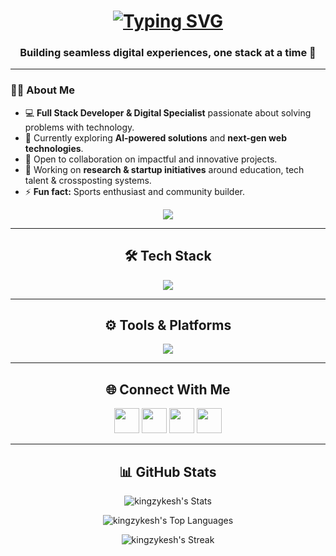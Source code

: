 <h1 align="center">
  <a href="https://git.io/typing-svg">
    <img src="https://readme-typing-svg.demolab.com?font=Fira+Code&pause=1000&color=4AF73F&random=false&width=550&lines=Hi+there+👋;I'm+Ezirim+Kingdom;Full+Stack+Developer+%26+Digital+Specialist" alt="Typing SVG" />
  </a>
</h1>

<h3 align="center">Building seamless digital experiences, one stack at a time 🚀</h3>

---

### 👨‍💻 About Me  

- 💻 **Full Stack Developer & Digital Specialist** passionate about solving problems with technology.  
- 🌱 Currently exploring **AI-powered solutions** and **next-gen web technologies**.  
- 👯 Open to collaboration on impactful and innovative projects.  
- 🔭 Working on **research & startup initiatives** around education, tech talent & crossposting systems.  
- ⚡ **Fun fact:** Sports enthusiast and community builder.  

<p align="center">
  <a href="https://visitorbadge.io/status?path=https%3A%2F%2Fgithub.com%2Fkingzykesh">
    <img src="https://api.visitorbadge.io/api/visitors?path=https%3A%2F%2Fgithub.com%2Fkingzykesh&label=Visitors&countColor=%23263759" />
  </a>
</p>

---

<h2 align="center">🛠️ Tech Stack</h2>

<p align="center">
  <img src="https://skillicons.dev/icons?i=php,laravel,mysql,wordpress,c,cpp,python,javascript,typescript,react,nextjs,vue,html,css,tailwind,framer,bootstrap,nodejs,express,sqlite,firebase,postgresql&perline=6" />
</p>

---

<h2 align="center">⚙️ Tools & Platforms</h2>

<p align="center">
  <img src="https://skillicons.dev/icons?i=vscode,androidstudio,vercel,netlify,docker,linux,bash,git,github,githubactions,figma,postman,gcp,firebase,notion,gmail,linkedin&perline=6" />
</p>

---

<h2 align="center">🌐 Connect With Me</h2>

<p align="center">
  <a href="https://github.com/kingzykesh" target="_blank"><img src="https://raw.githubusercontent.com/danielcranney/readme-generator/main/public/icons/socials/github-dark.svg" width="40" height="40" /></a>
  <a href="https://www.instagram.com/ezirimkingdom/" target="_blank"><img src="https://raw.githubusercontent.com/danielcranney/readme-generator/main/public/icons/socials/instagram.svg" width="40" height="40" /></a>
  <a href="https://www.linkedin.com/in/ezirim-kingdom-4b8499292/" target="_blank"><img src="https://raw.githubusercontent.com/danielcranney/readme-generator/main/public/icons/socials/linkedin.svg" width="40" height="40" /></a> 
  <a href="https://www.facebook.com/ezirimkingdom/" target="_blank"><img src="https://raw.githubusercontent.com/danielcranney/readme-generator/main/public/icons/socials/facebook.svg" width="40" height="40" /></a>
</p>

---

<h2 align="center">📊 GitHub Stats</h2>

<p align="center">
  <img src="https://github-readme-stats.vercel.app/api?username=kingzykesh&theme=dark&show_icons=true&hide_border=false&count_private=true" alt="kingzykesh's Stats" />
</p>


<p align="center">
  <img src="[https://github-readme-stats.vercel.app/api/top-langs/?username=kingzykesh&theme=dark&show_icons=true&hide_border=false&layout=compact](https://github-readme-streak-stats.herokuapp.com/?user=kingzykesh&theme=vue-dark&hide_border=false)" alt="kingzykesh's Top Languages" />
</p>

<p align="center">
  <img src="https://github-readme-streak-stats.herokuapp.com/?user=kingzykesh&theme=dark&hide_border=false" alt="kingzykesh's Streak" />
</p>
